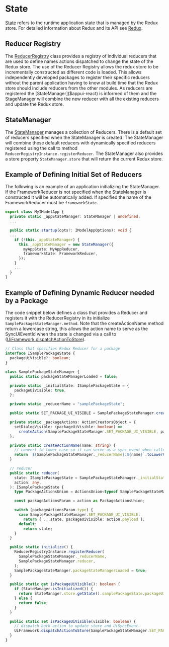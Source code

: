 # State

[State]($appui-react:State) refers to the runtime application state that is managed by the Redux store. For detailed information about Redux and its API see  [Redux](https://redux.js.org/).

## Reducer Registry

The [ReducerRegistry]($appui-react) class provides a registry of individual reducers that are used to define names actions dispatched to change the state of the Redux store. The use of the Reducer Registry allows the redux store to be incrementally constructed as different code is loaded.  This allows independently developed packages to register their specific reducers without the parent application having to know at build time that the Redux store should include reducers from the other modules. As reducers are registered the [StateManager]($appui-react) is informed of them and the StageManager will combine the new reducer with all the existing reducers and update the Redux store.

## StateManager

The [StateManager]($appui-react) manages a collection of Reducers. There is a default set of reducers specified when the StateManager is created. The StateManager will combine these default reducers with dynamically specified reducers registered using the call to method `ReducerRegistryInstance.registerReducer`. The StateManager also provides a store property `StateManager.store` that will return the current Redux store.

## Example of Defining Initial Set of Reducers

The following is an example of an application initializing the StateManager. If the FrameworkReducer is not specified when the StateManager is constructed it will be automatically added. If specified the name of the FrameworkReducer must be `frameworkState`.

```ts
export class MyIModelApp {
  private static _appStateManager: StateManager | undefined;
  ...

  public static startup(opts?: IModelAppOptions): void {
  ...
    if (!this._appStateManager) {
      this._appStateManager = new StateManager({
        myAppState: MyAppReducer,
        frameworkState: FrameworkReducer,
      });
    }
    ...
  }
}
```

## Example of Defining Dynamic Reducer needed by a Package

The code snippet below defines a class that provides a Reducer and registers it with the ReducerRegistry in its initialize `SamplePackageStateManager.method`. Note that the createActionName method return a lowercase string, this allows the action name to serve as the SyncUiEventId when the state is changed via a call to ([UiFramework.dispatchActionToStore]($appui-react)).

```ts
// Class that specifies Redux Reducer for a package
interface ISamplePackageState {
  packageUiVisible?: boolean;
}

class SamplePackageStateManager {
  public static packageStateManagerLoaded = false;

  private static _initialState: ISamplePackageState = {
    packageUiVisible: true,
  };

  private static _reducerName = "samplePackageState";

  public static SET_PACKAGE_UI_VISIBLE = SamplePackageStateManager.createActionName("SET_PACKAGE_UI_VISIBLE");

  private static _packageActions: ActionCreatorsObject = {
    setDialogVisible: (packageUiVisible: boolean) =>
      createAction(SamplePackageStateManager.SET_PACKAGE_UI_VISIBLE, packageUiVisible),
  };

  private static createActionName(name: string) {
    // convert to lower case so it can serve as a sync event when called via UiFramework.dispatchActionToStore
    return `${SamplePackageStateManager._reducerName}:${name}`.toLowerCase();
  }

  // reducer
  public static reducer(
    state: ISamplePackageState = SamplePackageStateManager._initialState,
    action: any,
  ): ISamplePackageState {
    type PackageActionsUnion = ActionsUnion<typeof SamplePackageStateManager._packageActions>;

    const packageActionsParam = action as PackageActionsUnion;

    switch (packageActionsParam.type) {
      case SamplePackageStateManager.SET_PACKAGE_UI_VISIBLE:
        return { ...state, packageUiVisible: action.payload };
      default:
        return state;
    }
  }

  public static initialize() {
    ReducerRegistryInstance.registerReducer(
      SamplePackageStateManager._reducerName,
      SamplePackageStateManager.reducer,
    );
    SamplePackageStateManager.packageStateManagerLoaded = true;
  }

  public static get isPackageUiVisible(): boolean {
    if (StateManager.isInitialized()) {
      return StateManager.store.getState().samplePackageState.packageUiVisible;
    } else {
      return false;
    }
  }

  public static set isPackageUiVisible(visible: boolean) {
    // dispatch both action to update store and UiSyncEvent.
    UiFramework.dispatchActionToStore(SamplePackageStateManager.SET_PACKAGE_UI_VISIBLE, visible, true);
  }
}
```

